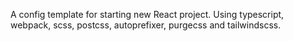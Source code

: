 A config template for starting new React project. Using typescript, webpack, scss, postcss, autoprefixer, purgecss and tailwindscss.
